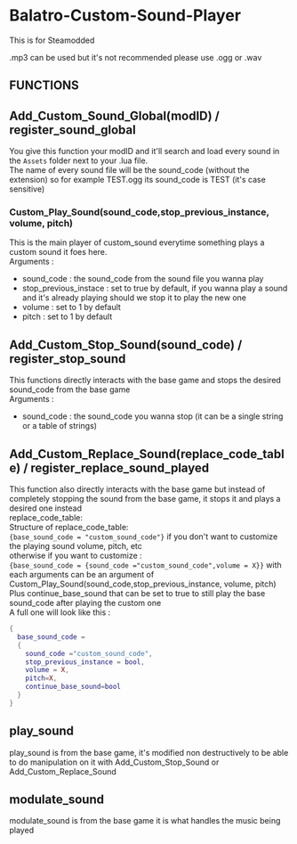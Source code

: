 # Balatro-Custom-Sound-Player

This is for Steamodded

.mp3 can be used but it's not recommended please use .ogg or .wav

## FUNCTIONS

## Add_Custom_Sound_Global(modID) / register_sound_global
You give this function your modID and it'll search and load every sound in the `Assets` folder next to your .lua file.  
The name of every sound file will be the sound_code (without the extension) so for example TEST.ogg its sound_code is TEST (it's case sensitive)  

### Custom_Play_Sound(sound_code,stop_previous_instance, volume, pitch)
This is the main player of custom_sound everytime something plays a custom sound it foes here.  
Arguments :
  - sound_code : the sound_code from the sound file you wanna play
  - stop_previous_instace : set to true by default, if you wanna play a sound and it's already playing should we stop it to play the new one
  - volume : set to 1 by default
  - pitch : set to 1 by default

## Add_Custom_Stop_Sound(sound_code) / register_stop_sound
This functions directly interacts with the base game and stops the desired sound_code from the base game  
Arguments :
  - sound_code : the sound_code you wanna stop (it can be a single string or a table of strings)

## Add_Custom_Replace_Sound(replace_code_table) / register_replace_sound_played
This function also directly interacts with the base game but instead of completely stopping the sound from the base game, it stops it and plays a desired one instead  
replace_code_table:  
Structure of replace_code_table:  
``{base_sound_code = "custom_sound_code"}`` if you don't want to customize the playing sound volume, pitch, etc  
otherwise if you want to customize :  
``{base_sound_code = {sound_code ="custom_sound_code",volume = X}}`` with each arguments can be an argument of Custom_Play_Sound(sound_code,stop_previous_instance, volume, pitch)  
Plus continue_base_sound that can be set to true to still play the base sound_code after playing the custom one    
A full one will look like this :  
```lua
{
  base_sound_code =
  {
    sound_code ="custom_sound_code",
    stop_previous_instance = bool,
    volume = X,
    pitch=X,
    continue_base_sound=bool
  }
}
```

## play_sound
play_sound is from the base game, it's modified non destructively to be able to do manipulation on it with Add_Custom_Stop_Sound or Add_Custom_Replace_Sound

## modulate_sound
modulate_sound is from the base game it is what handles the music being played
